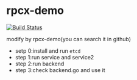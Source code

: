 # rpcx-demo
[![Build Status](https://travis-ci.com/theoneLee/rpcx-demo.svg?branch=master)](https://travis-ci.com/theoneLee/rpcx-demo)

modify by rpcx-demo(you can search it in github)

- setp 0:install and run `etcd` 
- step 1:run service and service2
- step 2:run backend 
- step 3:check backend.go and use it